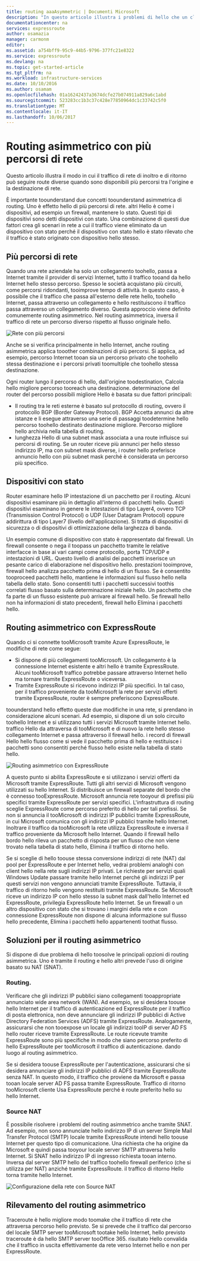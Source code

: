 ```yaml
---
title: routing aaaAsymmetric | Documenti Microsoft
description: "In questo articolo illustra i problemi di hello che un cliente potrebbe venire con il routing asimmetrica in una rete con più collegamenti tooa destinazione."
documentationcenter: na
services: expressroute
author: osamazia
manager: carmonm
editor: 
ms.assetid: a754bff9-95c9-44b5-9796-377fc21e8322
ms.service: expressroute
ms.devlang: na
ms.topic: get-started-article
ms.tgt_pltfrm: na
ms.workload: infrastructure-services
ms.date: 10/10/2016
ms.author: osamam
ms.openlocfilehash: 01a16242437a3674dcfe27b074911a829a6c1abd
ms.sourcegitcommit: 523283cc1b3c37c428e77850964dc1c33742c5f0
ms.translationtype: MT
ms.contentlocale: it-IT
ms.lasthandoff: 10/06/2017
---
```

# <a name="asymmetric-routing-with-multiple-network-paths"></a>Routing asimmetrico con più percorsi di rete
Questo articolo illustra il modo in cui il traffico di rete di inoltro e di ritorno può seguire route diverse quando sono disponibili più percorsi tra l'origine e la destinazione di rete.

È importante toounderstand due concetti toounderstand asimmetrica di routing. Uno è effetto hello di più percorsi di rete. altri Hello è come i dispositivi, ad esempio un firewall, mantenere lo stato. Questi tipi di dispositivi sono detti dispositivi con stato. Una combinazione di questi due fattori crea gli scenari in rete a cui il traffico viene eliminato da un dispositivo con stato perché il dispositivo con stato hello è stato rilevato che il traffico è stato originato con dispositivo hello stesso.

## <a name="multiple-network-paths"></a>Più percorsi di rete
Quando una rete aziendale ha solo un collegamento toohello, passa a Internet tramite il provider di servizi Internet, tutto il traffico tooand da hello Internet hello stesso percorso. Spesso le società acquistano più circuiti, come percorsi ridondanti, tooimprove tempo di attività. In questo caso, è possibile che il traffico che passa all'esterno delle rete hello, toohello Internet, passa attraverso un collegamento e hello restituiscono il traffico passa attraverso un collegamento diverso. Questa approccio viene definito comunemente routing asimmetrico. Nel routing asimmetrica, inversa il traffico di rete un percorso diverso rispetto al flusso originale hello.

![Rete con più percorsi](./media/expressroute-asymmetric-routing/AsymmetricRouting3.png)

Anche se si verifica principalmente in hello Internet, anche routing asimmetrica applica tooother combinazioni di più percorsi. Si applica, ad esempio, percorso Internet tooan sia un percorso privato che toohello stessa destinazione e i percorsi privati toomultiple che toohello stessa destinazione.

Ogni router lungo il percorso di hello, dall'origine toodestination, Calcola hello migliore percorso tooreach una destinazione. determinazione del router del percorso possibili migliore Hello è basata su due fattori principali:

* Il routing tra le reti esterne è basato sul protocollo di routing, ovvero il protocollo BGP (Border Gateway Protocol). BGP Accetta annunci da altre istanze e li esegue attraverso una serie di passaggi toodetermine hello percorso toohello destinato destinazione migliore. Percorso migliore hello archivia nella tabella di routing.
* lunghezza Hello di una subnet mask associata a una route influisce sui percorsi di routing. Se un router riceve più annunci per hello stesso indirizzo IP, ma con subnet mask diverse, i router hello preferisce annuncio hello con più subnet mask perché è considerata un percorso più specifico.

## <a name="stateful-devices"></a>Dispositivi con stato
Router esaminare hello IP intestazione di un pacchetto per il routing. Alcuni dispositivi esaminare più in dettaglio all'interno di pacchetti hello. Questi dispositivi esaminano in genere le intestazioni di tipo Layer4, ovvero TCP (Transmission Control Protocol) o UDP (User Datagram Protocol) oppure addirittura di tipo Layer7 (livello dell'applicazione). Si tratta di dispositivi di sicurezza o di dispositivi di ottimizzazione della larghezza di banda. 

Un esempio comune di dispositivo con stato è rappresentato dal firewall. Un firewall consente o nega il toopass un pacchetto tramite le relative interfacce in base ai vari campi come protocollo, porta TCP/UDP e intestazioni di URL. Questo livello di analisi dei pacchetti inserisce un pesante carico di elaborazione nel dispositivo hello. prestazioni tooimprove, firewall hello analizza pacchetto prima di hello di un flusso. Se è consentito tooproceed pacchetti hello, mantiene le informazioni sul flusso hello nella tabella dello stato. Sono consentiti tutti i pacchetti successivi toothis correlati flusso basato sulla determinazione iniziale hello. Un pacchetto che fa parte di un flusso esistente può arrivare al firewall hello. Se firewall hello non ha informazioni di stato precedenti, firewall hello Elimina i pacchetti hello.

## <a name="asymmetric-routing-with-expressroute"></a>Routing asimmetrico con ExpressRoute
Quando ci si connette tooMicrosoft tramite Azure ExpressRoute, le modifiche di rete come segue:

* Si dispone di più collegamenti tooMicrosoft. Un collegamento è la connessione Internet esistente e altri hello è tramite ExpressRoute. Alcuni tooMicrosoft traffico potrebbe passare attraverso Internet hello ma tornare tramite ExpressRoute o viceversa.
* Tramite ExpressRoute si ricevono indirizzi IP più specifici. In tal caso, per il traffico proveniente da tooMicrosoft la rete per servizi offerti tramite ExpressRoute, router è sempre preferiscono ExpressRoute.

toounderstand hello effetto queste due modifiche in una rete, si prendano in considerazione alcuni scenari. Ad esempio, si dispone di un solo circuito toohello Internet e si utilizzano tutti i servizi Microsoft tramite Internet hello. traffico Hello da attraversa di tooMicrosoft e di nuovo la rete hello stesso collegamento Internet e passa attraverso il firewall hello. i record di firewall Hello hello flusso come si vede il pacchetto prima di hello e restituisce i pacchetti sono consentiti perché flusso hello esiste nella tabella di stato hello.

![Routing asimmetrico con ExpressRoute](./media/expressroute-asymmetric-routing/AsymmetricRouting1.png)

A questo punto si abilita ExpressRoute e si utilizzano i servizi offerti da Microsoft tramite ExpressRoute. Tutti gli altri servizi di Microsoft vengono utilizzati su hello Internet. Si distribuisce un firewall separate del bordo che è connesso tooExpressRoute. Microsoft annuncia rete tooyour di prefissi più specifici tramite ExpressRoute per servizi specifici. L'infrastruttura di routing sceglie ExpressRoute come percorso preferito di hello per tali prefissi. Se non si annuncia il tooMicrosoft di indirizzi IP pubblici tramite ExpressRoute, in cui Microsoft comunica con gli indirizzi IP pubblici tramite hello Internet. Inoltrare il traffico da tooMicrosoft la rete utilizza ExpressRoute e inversa il traffico proveniente da Microsoft hello Internet. Quando il firewall hello bordo hello rileva un pacchetto di risposta per un flusso che non viene trovato nella tabella di stato hello, Elimina il traffico di ritorno hello.

Se si sceglie di hello toouse stessa conversione indirizzi di rete (NAT) dal pool per ExpressRoute e per Internet hello, vedrai problemi analoghi con client hello nella rete sugli indirizzi IP privati. Le richieste per servizi quali Windows Update passare tramite hello Internet perché gli indirizzi IP per questi servizi non vengono annunciati tramite ExpressRoute. Tuttavia, il traffico di ritorno hello vengono restituiti tramite ExpressRoute. Se Microsoft riceve un indirizzo IP con hello stesso la subnet mask dall'hello Internet ed ExpressRoute, privilegia ExpressRoute hello Internet. Se un firewall o un altro dispositivo con stato che si trovano i margini della rete e con connessione ExpressRoute non dispone di alcuna informazione sul flusso hello precedente, Elimina i pacchetti hello appartenenti toothat flusso.

## <a name="asymmetric-routing-solutions"></a>Soluzioni per il routing asimmetrico
Si dispone di due problema di hello toosolve le principali opzioni di routing asimmetrica. Uno è tramite il routing e hello altri prevede l'uso di origine basato su NAT (SNAT).

### <a name="routing"></a>Routing.
Verificare che gli indirizzi IP pubblici siano collegamenti tooappropriate annunciato wide area network (WAN). Ad esempio, se si desidera toouse hello Internet per il traffico di autenticazione ed ExpressRoute per il traffico di posta elettronica, non deve annunciare gli indirizzi IP pubblici di Active Directory Federation Services (ADFS) tramite ExpressRoute. Analogamente, assicurarsi che non tooexpose un locale gli indirizzi tooIP di server AD FS hello router riceve tramite ExpressRoute. Le route ricevute tramite ExpressRoute sono più specifiche in modo che siano percorso preferito di hello ExpressRoute per tooMicrosoft il traffico di autenticazione. dando luogo al routing asimmetrico.

Se si desidera toouse ExpressRoute per l'autenticazione, assicurarsi che si desidera annunciare gli indirizzi IP pubblici di ADFS tramite ExpressRoute senza NAT. In questo modo, il traffico che proviene da Microsoft e passa tooan locale server AD FS passa tramite ExpressRoute. Traffico di ritorno tooMicrosoft cliente Usa ExpressRoute perché è route preferito hello su hello Internet.

### <a name="source-based-nat"></a>Source NAT
È possibile risolvere i problemi del routing asimmetrico anche tramite SNAT. Ad esempio, non sono annunciate hello indirizzo IP di un server Simple Mail Transfer Protocol (SMTP) locale tramite ExpressRoute intendi hello toouse Internet per questo tipo di comunicazione. Una richiesta che ha origine da Microsoft e quindi passa tooyour locale server SMTP attraversa hello Internet. Si SNAT hello indirizzo IP di ingresso richiesta tooan interno. Inversa dal server SMTP hello del traffico toohello firewall periferico (che si utilizza per NAT) anziché tramite ExpressRoute. il traffico di ritorno Hello torna tramite hello Internet.

![Configurazione della rete con Source NAT](./media/expressroute-asymmetric-routing/AsymmetricRouting2.png)

## <a name="asymmetric-routing-detection"></a>Rilevamento del routing asimmetrico
Traceroute è hello migliore modo toomake che il traffico di rete che attraversa percorso hello previsto. Se si prevede che il traffico dal percorso del locale SMTP server tooMicrosoft tootake hello Internet, hello previsto traceroute è da hello SMTP server tooOffice 365. risultato Hello convalida che il traffico in uscita effettivamente da rete verso Internet hello e non per ExpressRoute.


